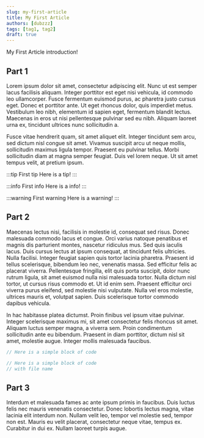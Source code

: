 ```yaml
---
slug: my-first-article
title: My First Article
authors: [dubzzz]
tags: [tag1, tag2]
draft: true
---
```


My First Article introduction!

<!--truncate-->

## Part 1

Lorem ipsum dolor sit amet, consectetur adipiscing elit. Nunc ut est semper lacus facilisis aliquam. Integer porttitor est eget nisi vehicula, id commodo leo ullamcorper. Fusce fermentum euismod purus, ac pharetra justo cursus eget. Donec et porttitor ante. Ut eget rhoncus dolor, quis imperdiet metus. Vestibulum leo nibh, elementum id sapien eget, fermentum blandit lectus. Maecenas in eros ut nisi pellentesque pulvinar sed eu nibh. Aliquam laoreet urna ex, tincidunt ultrices nunc sollicitudin a.

Fusce vitae hendrerit quam, sit amet aliquet elit. Integer tincidunt sem arcu, sed dictum nisl congue sit amet. Vivamus suscipit arcu ut neque mollis, sollicitudin maximus ligula tempor. Praesent eu pulvinar tellus. Morbi sollicitudin diam at magna semper feugiat. Duis vel lorem neque. Ut sit amet tempus velit, at pretium ipsum.

:::tip First tip
Here is a tip!
:::

:::info First info
Here is a info!
:::

:::warning First warning
Here is a warning!
:::

## Part 2

Maecenas lectus nisi, facilisis in molestie id, consequat sed risus. Donec malesuada commodo lacus et congue. Orci varius natoque penatibus et magnis dis parturient montes, nascetur ridiculus mus. Sed quis iaculis lacus. Duis cursus lectus at ipsum consequat, at tincidunt felis ultricies. Nulla facilisi. Integer feugiat sapien quis tortor lacinia pharetra. Praesent id tellus scelerisque, bibendum leo nec, venenatis massa. Sed efficitur felis ac placerat viverra. Pellentesque fringilla, elit quis porta suscipit, dolor nunc rutrum ligula, sit amet euismod nulla nisi malesuada tortor. Nulla dictum nisl tortor, ut cursus risus commodo et. Ut id enim sem. Praesent efficitur orci viverra purus eleifend, sed molestie nisi vulputate. Nulla vel eros molestie, ultrices mauris et, volutpat sapien. Duis scelerisque tortor commodo dapibus vehicula.

In hac habitasse platea dictumst. Proin finibus vel ipsum vitae pulvinar. Integer scelerisque maximus mi, sit amet consectetur felis rhoncus sit amet. Aliquam luctus semper magna, a viverra sem. Proin condimentum sollicitudin ante eu bibendum. Praesent in diam porttitor, dictum nisl sit amet, molestie augue. Integer mollis malesuada faucibus.

```js
// Here is a simple block of code
```

```js title="my-file.js"
// Here is a simple block of code
// with file name
```

## Part 3

Interdum et malesuada fames ac ante ipsum primis in faucibus. Duis luctus felis nec mauris venenatis consectetur. Donec lobortis lectus magna, vitae lacinia elit interdum non. Nullam velit leo, tempor vel molestie sed, tempor non est. Mauris eu velit placerat, consectetur neque vitae, tempus ex. Curabitur in dui ex. Nullam laoreet turpis augue.
